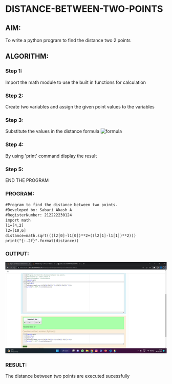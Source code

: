 # DISTANCE-BETWEEN-TWO-POINTS

## AIM:
To write a python program to find the distance two 2 points
## ALGORITHM:
### Step 1: 
Import the math module to use the built in functions for calculation
### Step 2: 
Create two variables and assign the given point values to the variables
### Step 3: 
Substitute the values in the distance formula  ![formula](/formula.JPG)
### Step 4:
 By using 'print' command display the result
### Step 5: 
END THE PROGRAM
### PROGRAM:
 ```
#Program to find the distance between two points.
#Developed by: Sabari Akash A
#RegisterNumber: 212222230124
import math
l1=[4,2]
l2=[10,6]
distance=math.sqrt(((l2[0]-l1[0])**2+((l2[1]-l1[1])**2)))
print("{:.2f}".format(distance))
```


### OUTPUT:
![output](/Output.png)

### RESULT:
The distance between two points are executed sucessfully